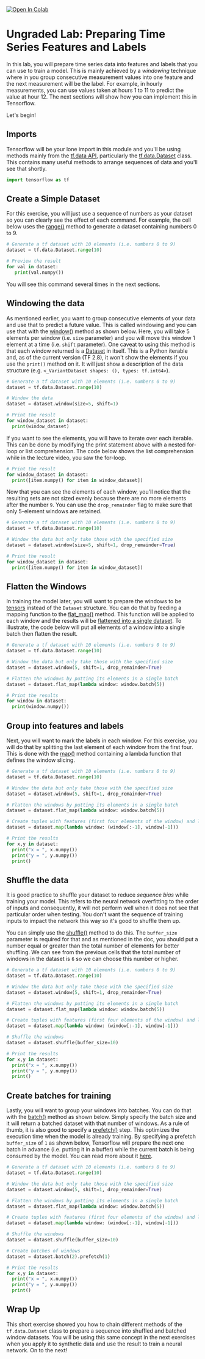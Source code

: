 <a href="https://colab.research.google.com/github/https-deeplearning-ai/tensorflow-1-public/blob/main/C4/W2/ungraded_labs/C4_W2_Lab_1_features_and_labels.ipynb" target="_parent"><img src="https://colab.research.google.com/assets/colab-badge.svg" alt="Open In Colab"/></a>

# Ungraded Lab: Preparing Time Series Features and Labels

In this lab, you will prepare time series data into features and labels that you can use to train a model. This is mainly achieved by a *windowing* technique where in you group consecutive measurement values into one feature and the next measurement will be the label. For example, in hourly measurements, you can use values taken at hours 1 to 11 to predict the value at hour 12. The next sections will show how you can implement this in Tensorflow.

Let's begin!

## Imports

Tensorflow will be your lone import in this module and you'll be using methods mainly from the [tf.data API](https://www.tensorflow.org/guide/data), particularly the [tf.data.Dataset](https://www.tensorflow.org/api_docs/python/tf/data/Dataset) class. This contains many useful methods to arrange sequences of data and you'll see that shortly.


```python
import tensorflow as tf
```

## Create a Simple Dataset

For this exercise, you will just use a sequence of numbers as your dataset so you can clearly see the effect of each command. For example, the cell below uses the [range()](https://www.tensorflow.org/api_docs/python/tf/data/Dataset#range) method to generate a dataset containing numbers 0 to 9.


```python
# Generate a tf dataset with 10 elements (i.e. numbers 0 to 9)
dataset = tf.data.Dataset.range(10)

# Preview the result
for val in dataset:
   print(val.numpy())
```

You will see this command several times in the next sections.

## Windowing the data

As mentioned earlier, you want to group consecutive elements of your data and use that to predict a future value. This is called windowing and you can use that with the [window()](https://www.tensorflow.org/api_docs/python/tf/data/Dataset#window) method as shown below. Here, you will take 5 elements per window (i.e. `size` parameter) and you will move this window 1 element at a time (i.e. `shift` parameter). One caveat to using this method is that each window returned is a [Dataset](https://www.tensorflow.org/guide/data#dataset_structure) in itself. This is a Python iterable and, as of the current version (TF 2.8), it won't show the elements if you use the `print()` method on it. It will just show a description of the data structure (e.g. `<_VariantDataset shapes: (), types: tf.int64>`).


```python
# Generate a tf dataset with 10 elements (i.e. numbers 0 to 9)
dataset = tf.data.Dataset.range(10)

# Window the data
dataset = dataset.window(size=5, shift=1)

# Print the result
for window_dataset in dataset:
  print(window_dataset)
```

If you want to see the elements, you will have to iterate over each iterable. This can be done by modifying the print statement above with a nested for-loop or list comprehension. The code below shows the list comprehension while in the lecture video, you saw the for-loop.


```python
# Print the result
for window_dataset in dataset:
  print([item.numpy() for item in window_dataset])
```

Now that you can see the elements of each window, you'll notice that the resulting sets are not sized evenly because there are no more elements after the number `9`. You can use the `drop_remainder` flag to make sure that only 5-element windows are retained.


```python
# Generate a tf dataset with 10 elements (i.e. numbers 0 to 9)
dataset = tf.data.Dataset.range(10)

# Window the data but only take those with the specified size
dataset = dataset.window(size=5, shift=1, drop_remainder=True)

# Print the result
for window_dataset in dataset:
  print([item.numpy() for item in window_dataset])
```

## Flatten the Windows

In training the model later, you will want to prepare the windows to be [tensors](https://www.tensorflow.org/guide/tensor) instead of the `Dataset` structure. You can do that by feeding a mapping function to the [flat_map()](https://www.tensorflow.org/api_docs/python/tf/data/Dataset#flat_map) method. This function will be applied to each window and the results will be [flattened into a single dataset](https://www.tensorflow.org/api_docs/python/tf/data/Dataset#flatten_a_dataset_of_windows_2). To illustrate, the code below will put all elements of a window into a single batch then flatten the result.


```python
# Generate a tf dataset with 10 elements (i.e. numbers 0 to 9)
dataset = tf.data.Dataset.range(10)

# Window the data but only take those with the specified size
dataset = dataset.window(5, shift=1, drop_remainder=True)

# Flatten the windows by putting its elements in a single batch
dataset = dataset.flat_map(lambda window: window.batch(5))

# Print the results
for window in dataset:
  print(window.numpy())
```

## Group into features and labels

Next, you will want to mark the labels in each window. For this exercise, you will do that by splitting the last element of each window from the first four. This is done with the [map()](https://www.tensorflow.org/api_docs/python/tf/data/Dataset#map) method containing a lambda function that defines the window slicing.


```python
# Generate a tf dataset with 10 elements (i.e. numbers 0 to 9)
dataset = tf.data.Dataset.range(10)

# Window the data but only take those with the specified size
dataset = dataset.window(5, shift=1, drop_remainder=True)

# Flatten the windows by putting its elements in a single batch
dataset = dataset.flat_map(lambda window: window.batch(5))

# Create tuples with features (first four elements of the window) and labels (last element)
dataset = dataset.map(lambda window: (window[:-1], window[-1]))

# Print the results
for x,y in dataset:
  print("x = ", x.numpy())
  print("y = ", y.numpy())
  print()
```

## Shuffle the data

It is good practice to shuffle your dataset to reduce *sequence bias* while training your model. This refers to the neural network overfitting to the order of inputs and consequently, it will not perform well when it does not see that particular order when testing. You don't want the sequence of training inputs to impact the network this way so it's good to shuffle them up.

You can simply use the [shuffle()](https://www.tensorflow.org/api_docs/python/tf/data/Dataset#shuffle) method to do this. The `buffer_size` parameter is required for that and as mentioned in the doc, you should put a number equal or greater than the total number of elements for better shuffling. We can see from the previous cells that the total number of windows in the dataset is `6` so we can choose this number or higher.


```python
# Generate a tf dataset with 10 elements (i.e. numbers 0 to 9)
dataset = tf.data.Dataset.range(10)

# Window the data but only take those with the specified size
dataset = dataset.window(5, shift=1, drop_remainder=True)

# Flatten the windows by putting its elements in a single batch
dataset = dataset.flat_map(lambda window: window.batch(5))

# Create tuples with features (first four elements of the window) and labels (last element)
dataset = dataset.map(lambda window: (window[:-1], window[-1]))

# Shuffle the windows
dataset = dataset.shuffle(buffer_size=10)

# Print the results
for x,y in dataset:
  print("x = ", x.numpy())
  print("y = ", y.numpy())
  print()

```

## Create batches for training

Lastly, you will want to group your windows into batches. You can do that with the [batch()](https://www.tensorflow.org/api_docs/python/tf/data/Dataset#batch) method as shown below. Simply specify the batch size and it will return a batched dataset with that number of windows. As a rule of thumb, it is also good to specify a [prefetch()](https://www.tensorflow.org/api_docs/python/tf/data/Dataset#prefetch) step. This optimizes the execution time when the model is already training. By specifying a prefetch `buffer_size` of `1` as shown below, Tensorflow will prepare the next one batch in advance (i.e. putting it in a buffer) while the current batch is being consumed by the model. You can read more about it [here](https://towardsdatascience.com/optimising-your-input-pipeline-performance-with-tf-data-part-1-32e52a30cac4#Prefetching).


```python
# Generate a tf dataset with 10 elements (i.e. numbers 0 to 9)
dataset = tf.data.Dataset.range(10)

# Window the data but only take those with the specified size
dataset = dataset.window(5, shift=1, drop_remainder=True)

# Flatten the windows by putting its elements in a single batch
dataset = dataset.flat_map(lambda window: window.batch(5))

# Create tuples with features (first four elements of the window) and labels (last element)
dataset = dataset.map(lambda window: (window[:-1], window[-1]))

# Shuffle the windows
dataset = dataset.shuffle(buffer_size=10)

# Create batches of windows
dataset = dataset.batch(2).prefetch(1)

# Print the results
for x,y in dataset:
  print("x = ", x.numpy())
  print("y = ", y.numpy())
  print()

```

## Wrap Up

This short exercise showed you how to chain different methods of the `tf.data.Dataset` class to prepare a sequence into shuffled and batched window datasets. You will be using this same concept in the next exercises when you apply it to synthetic data and use the result to train a neural network. On to the next!
